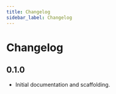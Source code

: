 ```yaml
---
title: Changelog
sidebar_label: Changelog
---
```


# Changelog

## 0.1.0
- Initial documentation and scaffolding.
